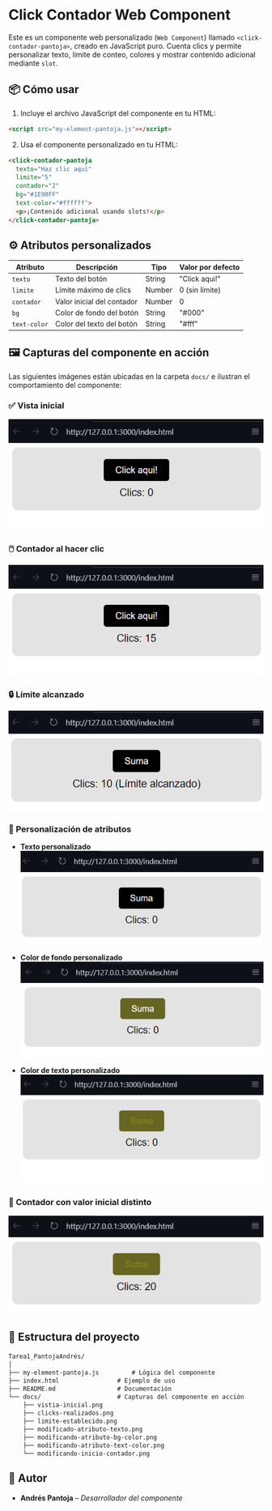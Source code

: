 # Click Contador Web Component

Este es un componente web personalizado (`Web Component`) llamado `<click-contador-pantoja>`, creado en JavaScript puro. Cuenta clics y permite personalizar texto, límite de conteo, colores y mostrar contenido adicional mediante `slot`.

## 📦 Cómo usar

1. Incluye el archivo JavaScript del componente en tu HTML:

```html
<script src="my-element-pantoja.js"></script>
```

2. Usa el componente personalizado en tu HTML:

```html
<click-contador-pantoja
  texto="Haz clic aquí"
  limite="5"
  contador="2"
  bg="#1E90FF"
  text-color="#ffffff">
  <p>¡Contenido adicional usando slots!</p>
</click-contador-pantoja>
```

## ⚙️ Atributos personalizados

| Atributo     | Descripción                                  | Tipo    | Valor por defecto |
|--------------|----------------------------------------------|---------|-------------------|
| `texto`      | Texto del botón                              | String  | "Click aqui!"     |
| `limite`     | Límite máximo de clics                       | Number  | 0 (sin límite)    |
| `contador`   | Valor inicial del contador                   | Number  | 0                 |
| `bg`         | Color de fondo del botón                     | String  | "#000"            |
| `text-color` | Color del texto del botón                    | String  | "#fff"            |

## 🖼️ Capturas del componente en acción

Las siguientes imágenes están ubicadas en la carpeta `docs/` e ilustran el comportamiento del componente:

### ✅ Vista inicial
![Vista inicial](docs/vistia-inicial.png)

### 🖱️ Contador al hacer clic
![Clicks realizados](docs/clicks-realizados.png)

### 🔒 Límite alcanzado
![Límite establecido](docs/limite-establecido.png)

### 🎨 Personalización de atributos

- **Texto personalizado**
  ![Texto modificado](docs/modificado-atributo-texto.png)

- **Color de fondo personalizado**
  ![Fondo modificado](docs/modificando-atributo-bg-color.png)

- **Color de texto personalizado**
  ![Texto color modificado](docs/modificando-atributo-text-color.png)

### 🔢 Contador con valor inicial distinto
![Inicio contador](docs/modificando-inicio-contador.png)

## 📁 Estructura del proyecto

```
Tarea1_PantojaAndrés/
│
├── my-element-pantoja.js         # Lógica del componente
├── index.html                # Ejemplo de uso
├── README.md                 # Documentación
└── docs/                     # Capturas del componente en acción
    ├── vistia-inicial.png
    ├── clicks-realizados.png
    ├── limite-establecido.png
    ├── modificado-atributo-texto.png
    ├── modificando-atributo-bg-color.png
    ├── modificando-atributo-text-color.png
    └── modificando-inicio-contador.png
```

## 🚀 Autor

- **Andrés Pantoja** – _Desarrollador del componente_

